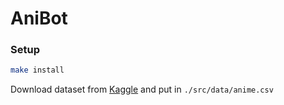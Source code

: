 # AniBot

### Setup
```bash
make install
```
Download dataset from [Kaggle](https://www.kaggle.com/datasets/CooperUnion/anime-recommendations-database/) and put in `./src/data/anime.csv`

